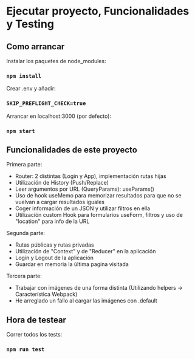 # Ejecutar proyecto, Funcionalidades y Testing

## Como arrancar
Instalar los paquetes de node_modules:
### `npm install`
Crear .env y añadir:
### `SKIP_PREFLIGHT_CHECK=true`
Arrancar en localhost:3000 (por defecto):
### `npm start`

## Funcionalidades de este proyecto
Primera parte:
- Router: 2 distintas (Login y App), implementación rutas hijas
- Utilización de History (Push/Replace)
- Leer argumentos por URL (QueryParams): useParams()
- Uso de hook useMemo para memorizar resultados para que no se vuelvan a cargar resultados iguales
- Coger información de un JSON y utilizar filtros en ella
- Utilización custom Hook para formularios useForm, filtros y uso de "location" para info de la URL

Segunda parte:
- Rutas públicas y rutas privadas
- Utilización de "Context" y de "Reducer" en la aplicación
- Login y Logout de la aplicación
- Guardar en memoria la última pagína visitada

Tercera parte:
- Trabajar con imágenes de una forma distinta (Utilizando helpers -> Característica Webpack)
- He arreglado un fallo al cargar las imágenes con .default

## Hora de testear
Correr todos los tests:
### `npm run test`
